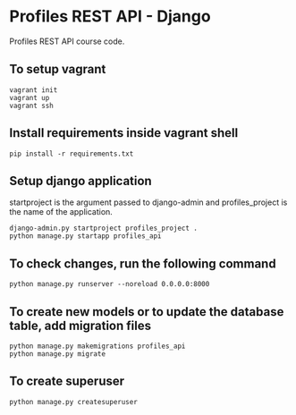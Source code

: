 # Profiles REST API - Django

Profiles REST API course code.

## To setup vagrant
```
vagrant init
vagrant up
vagrant ssh
```

## Install requirements inside vagrant shell
```
pip install -r requirements.txt
```

## Setup django application
startproject is the argument passed to django-admin and profiles_project is the name of the application.
```
django-admin.py startproject profiles_project .
python manage.py startapp profiles_api
```

## To check changes, run the following command
```
python manage.py runserver --noreload 0.0.0.0:8000
```

## To create new models or to update the database table, add migration files
```
python manage.py makemigrations profiles_api
python manage.py migrate
```
## To create superuser
```
python manage.py createsuperuser
```
